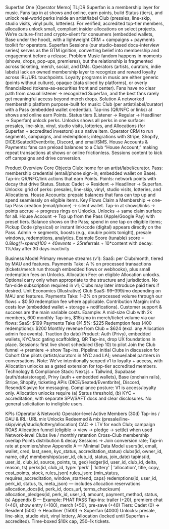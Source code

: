 Superfan One [Operator Memo]
TL;DR
Superfan is a membership layer for music. Fans tap in at shows and online, earn points, build Status (tiers), and unlock real-world perks inside an artist/label Club (presales, line-skip, studio visits, vinyl pulls, lotteries). For verified, accredited top-tier members, allocations unlock small, compliant insider allocations on select projects.
We’re culture-first and crypto-silent for consumers (embedded wallets, Base under the hood), with a lightweight CRM + campaigns + payments toolkit for operators. Superfan Sessions (our studio-based docu-interview series) serves as the GTM ignition, converting belief into membership and engagement before a release.
Problem
Music fandom happens in moments (shows, drops, pop-ups, premieres), but the relationship is fragmented across ticketing, merch, social, and DMs.
Operators (artists, curators, indie labels) lack an owned membership layer to recognize and reward loyalty across IRL/URL touchpoints.
Loyalty programs in music are either generic (points without culture), opaque (data siloed by platforms), or overly financialized (tokens-as-securities front and center).
Fans have no clear path from casual listener → recognized Superfan, and the best fans rarely get meaningful access beyond merch drops.
Solution
A networked membership platform purpose-built for music:
Club (per artist/label/curator) with a Pass (embedded wallet credential).
Tap-ins (QR/NFC or links) at shows and online earn Points.
Status tiers (Listener → Regular → Headliner → Superfan) unlock perks.
Unlocks shows all perks in one surface: presales, line-skip, vinyl, studio visits, lotteries, and Allocations (for Superfan + accredited investors) as a native item.
Operator CRM to run segments, campaigns, and redemptions; integrations with Stripe, Shopify, DICE/Seated/Eventbrite, Discord, and email/SMS.
House Accounts & Payments: fans can preload balances to a Club “House Account,” making repeat transactions at shows or online frictionless. 
Sessions content to kick off campaigns and drive conversion.


Product Overview
Core Objects
Club: home for an artist/label/curator.
Pass: membership credential (email/phone sign-in; embedded wallet on Base).
Tap-in: QR/NFC/link actions that earn Points.
Points: network points with decay that drive Status.
Status: Cadet → Resident → Headliner → Superfan.
Unlocks: grid of perks: presales, line-skip, vinyl, studio visits, lotteries, and Allocations.
House Accounts: prepaid balances that fans can top up and spend seamlessly on eligible items.
Key Flows
Claim a Membership → one-tap Pass creation (email/phone) → silent wallet.
Tap-in at shows/links → points accrue → progress rings on Unlocks.
Unlocks → same claim surface for all.
House Account → Top up from the Pass (Apple/Google Pay) with preset tiers. Balance shows on the Pass; spend in one tap on eligible items; Pickup Code (physical) or instant link/code (digital) appears directly on the Pass.
Admin → segments, boosts (e.g., double points tonight), presale windows, redemptions, analytics.
Example Score (tunable)
score = 0.8*log(1+spend)*100 + 40*events + 25*referrals + 10*content
with decay: 1%/day after 30 days inactivity

Business Model
Primary revenue streams (v1):
SaaS: per Club/month, tiered by MAU and features.
Payments Take: A % on processed transactions (tickets/merch run through embedded flows or webhooks), plus small redemption fees on Unlocks.
Allocation Fee: on eligible Allocation unlocks. Optional carry only when appropriate to the structure and jurisdiction.
No fan-side subscription required in v1; Clubs may later introduce paid tiers if desired.
Unit Economics (Illustrative)
Club SaaS: $99–$399/mo depending on MAU and features.
Payments Take: 1–2% on processed volume through our flows + $0.50 redemption fee where applicable.
Contribution Margin: infra costs low (embedded wallet + storage + notifications). Customer support & success are the main variable costs.
Example: A mid-size Club with 2k members, 600 monthly Tap-ins, $15k/mo in merch/ticket volume via our flows:
SaaS: $199
Payments Take @1.5%: $225
Redemption fees (400 redemptions): $200
Monthly revenue from Club ≈ $624 (excl. any Allocation admin fee events).
Traction (to date)
Product: Auth (Privy), embedded wallets, KYC/acc gating scaffolding, QR Tap-ins, drop UX foundations in place.
Sessions: first live shoot scheduled (Sep 10) to pilot Join the Club funnel → premiere → show Tap-ins.
Pipeline: initial Clubs in discussion for Cohort One pilots (artists/curators in NYC and LA); venue/label partners in conversations.
Note: We’ve intentionally scoped v1 to loyalty + access, with Allocation unlocks as a gated extension for top-tier accredited members.
Technology & Compliance
Stack: Next.js + Tailwind, Supabase (auth/data/storage), Privy (auth + embedded wallets), Base (onchain rails), Stripe, Shopify, ticketing APIs (DICE/Seated/Eventbrite), Discord, Resend/Klaviyo for messaging.
Compliance posture: V1 is access/loyalty only. Allocation unlocks require (a) Status threshold, (b) KYC + accreditation, with separate SPV/SAFT docs and clear disclosures. No general solicitation to ineligible users.





KPIs (Operator & Network)
Operator-level
Active Members (30d)
Tap-ins / DAU & IRL: URL mix
Unlocks Redeemed & mix (presale/line-skip/vinyl/studio/lottery/allocation)
CAC → LTV for each Club; campaign ROAS
Allocation funnel (eligible → view → pledge → settle) when used
Network-level
Clubs live / monthly retention
Cross-Club membership overlap
Points distribution & decay
Sessions → Join conversion rate; Tap-in rate at premiere/show
Appendix A — Minimal Data Model
users(id, email, wallet, cred, last_seen, kyc_status, accreditation_status)
clubs(id, owner_id, name, city)
memberships(user_id, club_id, status, join_date)
tapins(id, user_id, club_id, source, points, ts, geo)
ledger(id, user_id, club_id, delta, reason, ts)
perks(id, club_id, type: 'perk' | 'lottery' | 'allocation', title, copy, cost_points, stock, rules_json)
rules_json: {min_status, requires_accreditation, window_start/end, caps}
redemptions(id, user_id, perk_id, status, ts, meta_json) — includes allocation reservations
allocation_docs(id, perk_id, docs_url, terms_checksum)
allocation_pledges(id, perk_id, user_id, amount, payment_method, status, ts)
Appendix B — Example: PHAT PASS
Tap-ins: trailer (+20), premiere chat (+40), show entry (+100), merch (+50), pre-save (+40)
Tiers: Cadet (0) → Resident (500) → Headliner (1500) → Superfan (4000)
Unlocks: presale, line-skip, studio visit, vinyl lottery, Allocation (locked until Superfan + accredited). Time-boxed $10k cap, $250–$1k tickets.

